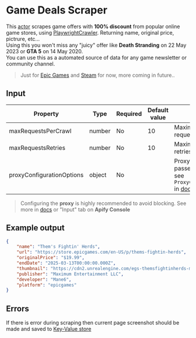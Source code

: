 # Game Deals Scraper

This [actor](https://apify.com/actors) scrapes game offers with **100% discount** from popular online game stores, using [PlaywrightCrawler](https://crawlee.dev/docs/examples/playwright-crawler). Returning name, original price, pictrure, etc...<br>
Using this you won't miss any "juicy" offer like **Death Stranding** on 22 May 2023 or **GTA 5** on 14 May 2020. <br>You can use this as a automated source of data for any game newsletter or community channel.

> Just for [Epic Games](https://store.epicgames.com/en-US/) and [Steam](https://store.steampowered.com) for now, more coming in future..
>

## Input
| Property | Type | Required | Default value | Description |
| -------- | ---- | -------- | ------------- | ----------- |
| maxRequestsPerCrawl | number | No | 10 | Maximum numbers of requests per crawl |
| maxRequestsRetries | number | No | 10 | Maximum numbers of retries per request |
| proxyConfigurationOptions | object | No | | Proxy configiration passed to actor. For more see `ProxyConfiguationOptions` in [docs](https://docs.apify.com/sdk/js/reference/interface/ProxyConfigurationOptions) |

> Configuring the **proxy** is highly recommended to avoid blocking. See more in [docs](https://docs.apify.com/sdk/js/reference/interface/ProxyConfigurationOptions) or "Input" tab on **Apify Console**
>

## Example output
```json
{
    "name": "Them's Fightin' Herds",
    "url": "https://store.epicgames.com/en-US/p/thems-fightin-herds",
    "originalPrice": "$19.99",
    "endDate": "2025-03-13T00:00:00.000Z",
    "thumbnail": "https://cdn2.unrealengine.com/egs-themsfightinherds-mane6inc-s1-2560x1440-c2aa6090cc5c.jpg",
    "publisher": "Maximum Entertainment LLC",
    "developer": "Mane6",
    "platform": "epicgames"
}
```
## Errors
If there is error during scraping then current page screenshot should be made and saved to [Key-Value store](https://docs.apify.com/platform/storage/key-value-store)